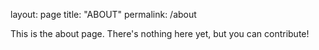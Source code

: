 layout: page
title: "ABOUT"
permalink: /about

This is the about page. There's nothing here yet, but you can contribute!